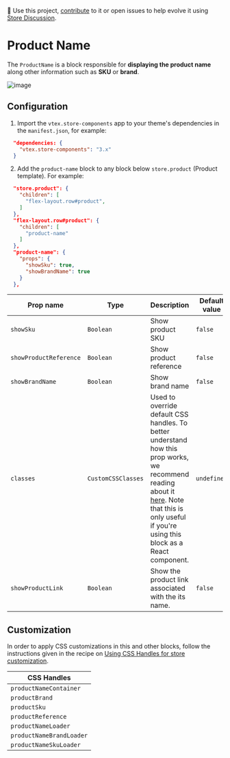 📢 Use this project, [contribute](https://github.com/vtex-apps/store-components) to it or open issues to help evolve it using [Store Discussion](https://github.com/vtex-apps/store-discussion). 

# Product Name

The `ProductName` is a block responsible for **displaying the product name** along other information such as **SKU** or **brand**.

![image](https://user-images.githubusercontent.com/284515/70231165-8f6b4200-1738-11ea-9f06-3583c08fc693.png)

## Configuration

1. Import the `vtex.store-components` app to your theme's dependencies in the `manifest.json`, for example:

```json
  "dependencies: {
    "vtex.store-components": "3.x"
  }
```

2. Add the `product-name` block to any block below `store.product` (Product template). For example:

```json
  "store.product": {
    "children": [
      "flex-layout.row#product",
    ]
  },
  "flex-layout.row#product": {
    "children": [
      "product-name"
    ]
  },
  "product-name": {
    "props": {
      "showSku": true,
      "showBrandName": true
    }
  },
```

| Prop name | Type | Description | Default value |
| --- | --- | --- | ---| 
| `showSku` | `Boolean` | Show product SKU | `false` |
| `showProductReference` | `Boolean` | Show product reference | `false`| 
| `showBrandName` | `Boolean` | Show brand name | `false`| 
| `classes` | `CustomCSSClasses` | Used to override default CSS handles. To better understand how this prop works, we recommend reading about it [here](https://github.com/vtex-apps/css-handles#usecustomclasses). Note that this is only useful if you're using this block as a React component. | `undefined` |
| `showProductLink` | `Boolean` | Show the product link associated with the its name. | `false`| 

## Customization

In order to apply CSS customizations in this and other blocks, follow the instructions given in the recipe on [Using CSS Handles for store customization](https://vtex.io/docs/recipes/style/using-css-handles-for-store-customization).

| CSS Handles |
| --- |
| `productNameContainer` |
| `productBrand` |
| `productSku` |
| `productReference` |
| `productNameLoader` |
| `productNameBrandLoader` |
| `productNameSkuLoader` |
